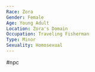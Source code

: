 ```yaml
---
Race: Zora
Gender: Female
Age: Young Adult
Location: Zora's Domain
Occupation: Traveling Fisherman
Type: Minor
Sexuality: Homosexual
---
```

#npc 

